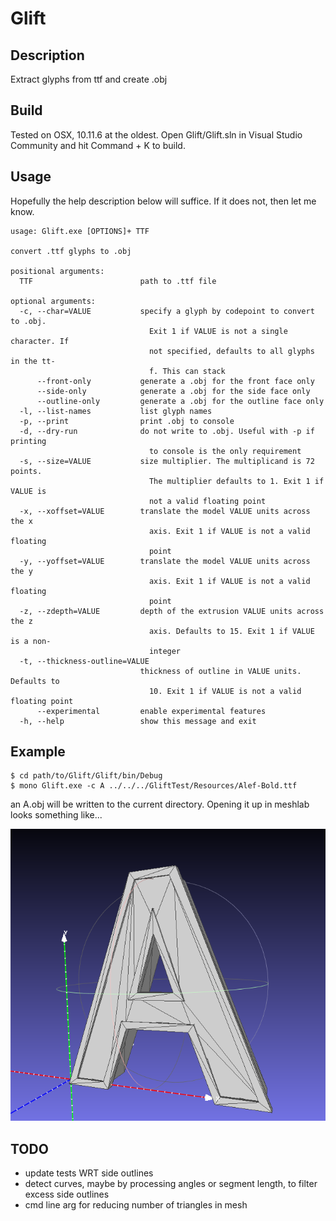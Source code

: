 # Glift

## Description

Extract glyphs from ttf and create .obj

## Build

Tested on OSX, 10.11.6 at the oldest. Open Glift/Glift.sln in Visual Studio Community and hit Command + K to build.

## Usage

Hopefully the help description below will suffice. If it does not, then let me know.

```
usage: Glift.exe [OPTIONS]+ TTF

convert .ttf glyphs to .obj

positional arguments:
  TTF                        path to .ttf file

optional arguments:
  -c, --char=VALUE           specify a glyph by codepoint to convert to .obj. 
                               Exit 1 if VALUE is not a single character. If 
                               not specified, defaults to all glyphs in the tt-
                               f. This can stack
      --front-only           generate a .obj for the front face only
      --side-only            generate a .obj for the side face only
      --outline-only         generate a .obj for the outline face only
  -l, --list-names           list glyph names
  -p, --print                print .obj to console
  -d, --dry-run              do not write to .obj. Useful with -p if printing 
                               to console is the only requirement
  -s, --size=VALUE           size multiplier. The multiplicand is 72 points. 
                               The multiplier defaults to 1. Exit 1 if VALUE is 
                               not a valid floating point
  -x, --xoffset=VALUE        translate the model VALUE units across the x 
                               axis. Exit 1 if VALUE is not a valid floating 
                               point
  -y, --yoffset=VALUE        translate the model VALUE units across the y 
                               axis. Exit 1 if VALUE is not a valid floating 
                               point
  -z, --zdepth=VALUE         depth of the extrusion VALUE units across the z 
                               axis. Defaults to 15. Exit 1 if VALUE is a non-
                               integer
  -t, --thickness-outline=VALUE
                             thickness of outline in VALUE units. Defaults to 
                               10. Exit 1 if VALUE is not a valid floating point
      --experimental         enable experimental features
  -h, --help                 show this message and exit
```

## Example

```
$ cd path/to/Glift/Glift/bin/Debug
$ mono Glift.exe -c A ../../../GliftTest/Resources/Alef-Bold.ttf
```

an A.obj will be written to the current directory. Opening it up in meshlab looks something like...

![A.obj](Glift/images/AMeshLab.png "A.obj")

## TODO

- update tests WRT side outlines
- detect curves, maybe by processing angles or segment length, to filter excess side outlines
- cmd line arg for reducing number of triangles in mesh
